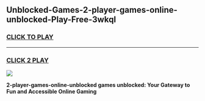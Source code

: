 
## Unblocked-Games-2-player-games-online-unblocked-Play-Free-3wkql
<h3>
<a href="https://premium76.site?title=2-player-games-online-unblocked&ref=22A">CLICK TO PLAY</a></h3>
<hr>

<h3>
<a href="https://premium76.site?title=2-player-games-online-unblocked&ref=22A">CLICK 2 PLAY</a>
  
</h3>

<a href="https://premium76.site?title=2-player-games-online-unblocked&ref=22A"><img src="https://clearcache.store/games.png"></a>


**2-player-games-online-unblocked games unblocked: Your Gateway to Fun and Accessible Online Gaming**

